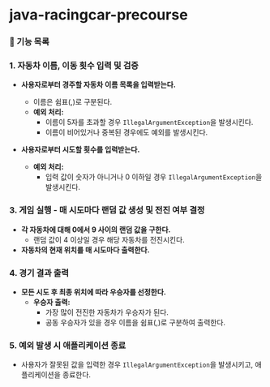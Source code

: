 # java-racingcar-precourse

### 🚩 기능 목록

### 1. **자동차 이름, 이동 횟수 입력 및 검증**

- **사용자로부터 경주할 자동차 이름 목록을 입력받는다.**
    - 이름은 쉼표(,)로 구분된다.
    - **예외 처리:**
        - 이름이 5자를 초과할 경우 `IllegalArgumentException`을 발생시킨다.
        - 이름이 비어있거나 중복된 경우에도 예외를 발생시킨다.

- **사용자로부터 시도할 횟수를 입력받는다.**
    - **예외 처리:**
        - 입력 값이 숫자가 아니거나 0 이하일 경우 `IllegalArgumentException`을 발생시킨다.

### 3. **게임 실행 - 매 시도마다 랜덤 값 생성 및 전진 여부 결정**

- **각 자동차에 대해 0에서 9 사이의 랜덤 값을 구한다.**
    - 랜덤 값이 4 이상일 경우 해당 자동차를 전진시킨다.
- **자동차의 현재 위치를 매 시도마다 출력한다.**

### 4. **경기 결과 출력**

- **모든 시도 후 최종 위치에 따라 우승자를 선정한다.**
    - **우승자 출력:**
        - 가장 많이 전진한 자동차가 우승자가 된다.
        - 공동 우승자가 있을 경우 이름을 쉼표(,)로 구분하여 출력한다.

### 5. **예외 발생 시 애플리케이션 종료**

- 사용자가 잘못된 값을 입력한 경우 `IllegalArgumentException`을 발생시키고, 애플리케이션을 종료한다.
